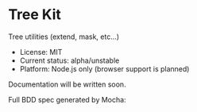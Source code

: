 

# Tree Kit

Tree utilities (extend, mask, etc...)

* License: MIT
* Current status: alpha/unstable
* Platform: Node.js only (browser support is planned)



Documentation will be written soon.



Full BDD spec generated by Mocha:


